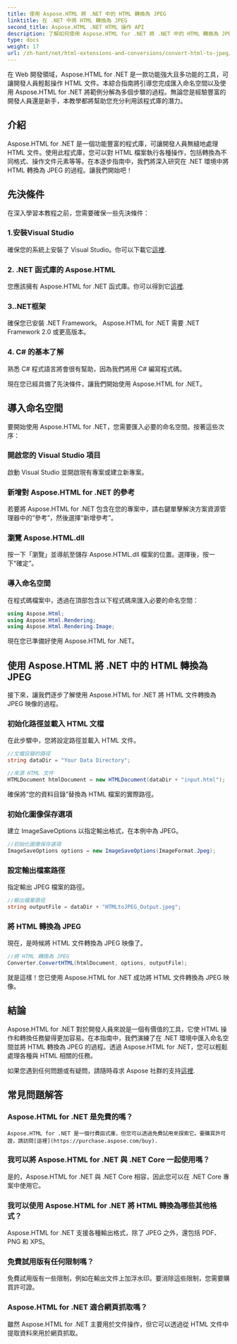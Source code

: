 ```yaml
---
title: 使用 Aspose.HTML 將 .NET 中的 HTML 轉換為 JPEG
linktitle: 在 .NET 中將 HTML 轉換為 JPEG
second_title: Aspose.HTML .NET HTML 操作 API
description: 了解如何使用 Aspose.HTML for .NET 將 .NET 中的 HTML 轉換為 JPEG。利用 Aspose.HTML for .NET 的強大功能的逐步指南。
type: docs
weight: 17
url: /zh-hant/net/html-extensions-and-conversions/convert-html-to-jpeg/
---
```


在 Web 開發領域，Aspose.HTML for .NET 是一款功能強大且多功能的工具，可讓開發人員輕鬆操作 HTML 文件。本綜合指南將引導您完成匯入命名空間以及使用 Aspose.HTML for .NET 將範例分解為多個步驟的過程。無論您是經驗豐富的開發人員還是新手，本教學都將幫助您充分利用該程式庫的潛力。

## 介紹

Aspose.HTML for .NET 是一個功能豐富的程式庫，可讓開發人員無縫地處理 HTML 文件。使用此程式庫，您可以對 HTML 檔案執行各種操作，包括轉換為不同格式、操作文件元素等等。在本逐步指南中，我們將深入研究在 .NET 環境中將 HTML 轉換為 JPEG 的過程。讓我們開始吧！

## 先決條件

在深入學習本教程之前，您需要確保一些先決條件：

### 1.安裝Visual Studio
確保您的系統上安裝了 Visual Studio。你可以下載它[這裡](https://visualstudio.microsoft.com/downloads/).

### 2. .NET 函式庫的 Aspose.HTML
您應該擁有 Aspose.HTML for .NET 函式庫。你可以得到它[這裡](https://releases.aspose.com/html/net/).

### 3..NET框架
確保您已安裝 .NET Framework。 Aspose.HTML for .NET 需要 .NET Framework 2.0 或更高版本。

### 4. C# 的基本了解
熟悉 C# 程式語言將會很有幫助，因為我們將用 C# 編寫程式碼。

現在您已經具備了先決條件，讓我們開始使用 Aspose.HTML for .NET。

## 導入命名空間

要開始使用 Aspose.HTML for .NET，您需要匯入必要的命名空間。按著這些次序：

### 開啟您的 Visual Studio 項目

啟動 Visual Studio 並開啟現有專案或建立新專案。

### 新增對 Aspose.HTML for .NET 的參考

若要將 Aspose.HTML for .NET 包含在您的專案中，請右鍵單擊解決方案資源管理器中的“參考”，然後選擇“新增參考”。

### 瀏覽 Aspose.HTML.dll

按一下「瀏覽」並導航至儲存 Aspose.HTML.dll 檔案的位置。選擇後，按一下“確定”。

### 導入命名空間

在程式碼檔案中，透過在頂部包含以下程式碼來匯入必要的命名空間：

```csharp
using Aspose.Html;
using Aspose.Html.Rendering;
using Aspose.Html.Rendering.Image;
```

現在您已準備好使用 Aspose.HTML for .NET。

## 使用 Aspose.HTML 將 .NET 中的 HTML 轉換為 JPEG

接下來，讓我們逐步了解使用 Aspose.HTML for .NET 將 HTML 文件轉換為 JPEG 映像的過程。

### 初始化路徑並載入 HTML 文檔

在此步驟中，您將設定路徑並載入 HTML 文件。

```csharp
//文檔目錄的路徑
string dataDir = "Your Data Directory";

//來源 HTML 文件
HTMLDocument htmlDocument = new HTMLDocument(dataDir + "input.html");
```

確保將“您的資料目錄”替換為 HTML 檔案的實際路徑。

### 初始化圖像保存選項

建立 ImageSaveOptions 以指定輸出格式，在本例中為 JPEG。

```csharp
//初始化圖像保存選項
ImageSaveOptions options = new ImageSaveOptions(ImageFormat.Jpeg);
```

### 設定輸出檔案路徑

指定輸出 JPEG 檔案的路徑。

```csharp
//輸出檔案路徑
string outputFile = dataDir + "HTMLtoJPEG_Output.jpeg";
```

### 將 HTML 轉換為 JPEG

現在，是時候將 HTML 文件轉換為 JPEG 映像了。

```csharp
//將 HTML 轉換為 JPEG
Converter.ConvertHTML(htmlDocument, options, outputFile);
```

就是這樣！您已使用 Aspose.HTML for .NET 成功將 HTML 文件轉換為 JPEG 映像。

## 結論

Aspose.HTML for .NET 對於開發人員來說是一個有價值的工具，它使 HTML 操作和轉換任務變得更加容易。在本指南中，我們演練了在 .NET 環境中匯入命名空間並將 HTML 轉換為 JPEG 的過程。透過 Aspose.HTML for .NET，您可以輕鬆處理各種與 HTML 相關的任務。

如果您遇到任何問題或有疑問，請隨時尋求 Aspose 社群的支持[這裡](https://forum.aspose.com/).

## 常見問題解答

### Aspose.HTML for .NET 是免費的嗎？
    Aspose.HTML for .NET 是一個付費函式庫，但您可以透過免費試用來探索它。要購買許可證，請訪問[這裡](https://purchase.aspose.com/buy).

### 我可以將 Aspose.HTML for .NET 與 .NET Core 一起使用嗎？
   是的，Aspose.HTML for .NET 與 .NET Core 相容，因此您可以在 .NET Core 專案中使用它。

### 我可以使用 Aspose.HTML for .NET 將 HTML 轉換為哪些其他格式？
   Aspose.HTML for .NET 支援各種輸出格式，除了 JPEG 之外，還包括 PDF、PNG 和 XPS。

### 免費試用版有任何限制嗎？
   免費試用版有一些限制，例如在輸出文件上加浮水印。要消除這些限制，您需要購買許可證。

### Aspose.HTML for .NET 適合網頁抓取嗎？
   雖然 Aspose.HTML for .NET 主要用於文件操作，但它可以透過從 HTML 文件中提取資料來用於網頁抓取。